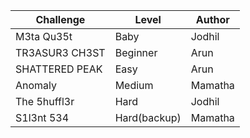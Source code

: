 | Challenge      | Level        | Author  |
| -------------- | ------------ | ------- |
| M3ta Qu35t     | Baby         | Jodhil  |
| TR3ASUR3 CH3ST | Beginner     | Arun    |
| SHATTERED PEAK | Easy         | Arun    |
| Anomaly        | Medium       | Mamatha |
| The 5huffl3r   | Hard         | Jodhil  |
| S1l3nt 534     | Hard(backup) | Mamatha |